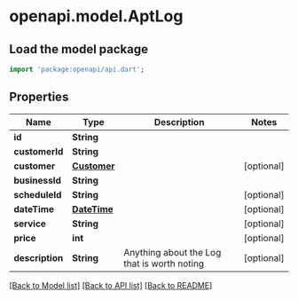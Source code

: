 # openapi.model.AptLog

## Load the model package
```dart
import 'package:openapi/api.dart';
```

## Properties
Name | Type | Description | Notes
------------ | ------------- | ------------- | -------------
**id** | **String** |  | 
**customerId** | **String** |  | 
**customer** | [**Customer**](Customer.md) |  | [optional] 
**businessId** | **String** |  | 
**scheduleId** | **String** |  | [optional] 
**dateTime** | [**DateTime**](DateTime.md) |  | [optional] 
**service** | **String** |  | [optional] 
**price** | **int** |  | [optional] 
**description** | **String** | Anything about the Log that is worth noting | [optional] 

[[Back to Model list]](../README.md#documentation-for-models) [[Back to API list]](../README.md#documentation-for-api-endpoints) [[Back to README]](../README.md)


